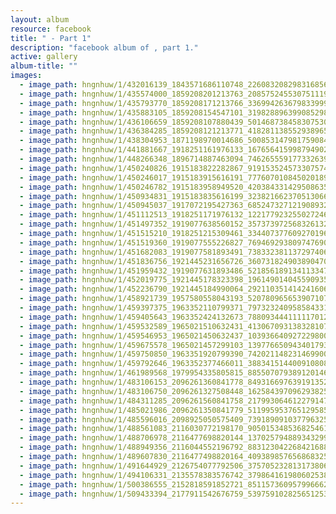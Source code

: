 ```yaml
---
layout: album
resource: facebook
title: " - Part 1"
description: "facebook album of , part 1."
active: gallery
album-title: ""
images:
  - image_path: hngnhuw/1/432016139_1843571686110748_2260832082983168565_n.jpg
  - image_path: hngnhuw/1/435574000_1859208201213763_2085752455307511197_n.jpg
  - image_path: hngnhuw/1/435793770_1859208171213766_3369942636798339993_n.jpg
  - image_path: hngnhuw/1/435883105_1859208154547101_3198288963990852988_n.jpg
  - image_path: hngnhuw/1/436106659_1859208107880439_5014687384583075305_n.jpg
  - image_path: hngnhuw/1/436384285_1859208121213771_4182811385529389656_n.jpg
  - image_path: hngnhuw/1/438304953_1871198970014686_5008531479817590841_n.jpg
  - image_path: hngnhuw/1/441881667_1918251161976133_167656415998794902_n.jpg
  - image_path: hngnhuw/1/448266348_1896714887463094_7462655591773326397_n.jpg
  - image_path: hngnhuw/1/450240826_1915183822282867_9191535245733075749_n.jpg
  - image_path: hngnhuw/1/450246017_1915183915616191_7776070108450201896_n.jpg
  - image_path: hngnhuw/1/450246782_1915183958949520_4203843314295086357_n.jpg
  - image_path: hngnhuw/1/450934831_1915183835616199_3238216623705130664_n.jpg
  - image_path: hngnhuw/1/450945037_1917072195427363_6852473271219089323_n.jpg
  - image_path: hngnhuw/1/451112513_1918251171976132_1221779232550272462_n.jpg
  - image_path: hngnhuw/1/451497352_1919077638560152_3573739725683261322_n.jpg
  - image_path: hngnhuw/1/451515210_1918251215309461_3344073776092701961_n.jpg
  - image_path: hngnhuw/1/451519360_1919077555226827_7694692938097476903_n.jpg
  - image_path: hngnhuw/1/451682083_1919077581893491_7383323811372974061_n.jpg
  - image_path: hngnhuw/1/451836756_1921445231656726_3607318249038904706_n.jpg
  - image_path: hngnhuw/1/451959432_1919077631893486_5218561891341133475_n.jpg
  - image_path: hngnhuw/1/452019775_1921445178323398_1961490140455909357_n.jpg
  - image_path: hngnhuw/1/452236790_1921445184990064_2921103514142416066_n.jpg
  - image_path: hngnhuw/1/458921739_1957580558043193_5207809656539071075_n.jpg
  - image_path: hngnhuw/1/459397375_1963352110799371_7973232409585843312_n.jpg
  - image_path: hngnhuw/1/459405643_1963352424132673_7880934441111170121_n.jpg
  - image_path: hngnhuw/1/459532589_1965021510632431_4130670931383281076_n.jpg
  - image_path: hngnhuw/1/459546953_1965021450632437_1039366409272298005_n.jpg
  - image_path: hngnhuw/1/459675578_1965021457299103_1397766509434017933_n.jpg
  - image_path: hngnhuw/1/459750850_1963351920799390_7420211482314699001_n.jpg
  - image_path: hngnhuw/1/459792646_1963352377466011_3883415144009108085_n.jpg
  - image_path: hngnhuw/1/461989568_1979954335805815_8855070793891201460_n.jpg
  - image_path: hngnhuw/1/483106153_2096261360841778_8493166976391913523_n.jpg
  - image_path: hngnhuw/1/483106750_2096261327508448_1625843970962938252_n.jpg
  - image_path: hngnhuw/1/484311285_2096261560841758_2179930646122791476_n.jpg
  - image_path: hngnhuw/1/485021986_2096261350841779_5119959537651295855_n.jpg
  - image_path: hngnhuw/1/485596016_2098925050575409_739189091037796325_n.jpg
  - image_path: hngnhuw/1/488561083_2116030772198170_9050153485368254617_n.jpg
  - image_path: hngnhuw/1/488706978_2116477698820144_1370257948893432997_n.jpg
  - image_path: hngnhuw/1/488949356_2116044552196792_8831230422684216885_n.jpg
  - image_path: hngnhuw/1/489607830_2116477498820164_4093898576568683252_n.jpg
  - image_path: hngnhuw/1/491644929_2126754077792506_3757052328131738067_n.jpg
  - image_path: hngnhuw/1/494106331_2135578383576742_3798641619806025382_n.jpg
  - image_path: hngnhuw/1/500386555_2152818591852721_8511573609579966626_n.jpg
  - image_path: hngnhuw/1/509433394_2177911542676759_5397591028256512538_n.jpg
---
```

